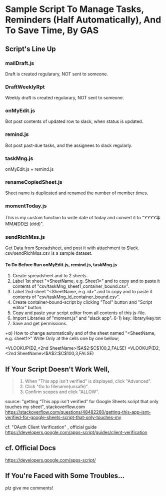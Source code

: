 
# Sample Script To Manage Tasks, Reminders (Half Automatically), And To Save Time, By GAS

## Script's Line Up
### mailDraft.js
Draft is created regularary, NOT sent to someone.

### DraftWeeklyRpt
Weekly draft is created regularary, NOT sent to someone.

### onMyEdit.js
Bot post contents of updated row to slack, when status is updated.

### remind.js
Bot post past-due tasks, and the assignees to slack regularly.

### taskMng.js
onMyEdit.js + remind.js

### renameCopiedSheet.js
Sheet name is duplicated and renamed the number of member times.

### momentToday.js
This is my custom function to write date of today and convert it to "YYYY年MM月DD日 (ddd)".

### sendRichMss.js
Get Data from Spreadsheet, and post it with attachment to Slack.
csv/sendRichMss.csv is a sample dataset.

#### To Do Before Run onMyEdit.js, remind.js, taskMng.js

1) Create spreadsheet and to 2 sheets.
2) Label 1st sheet "<SheetName, e.g. Sheet1>" and to copy and to paste it contents of "csv/taskMng_sheet1_container_bound.csv". 
3) Label 2nd sheet "<SheetName, e.g. id>" and to copy and to paste it contents of "csv/taskMng_id_container_bound.csv". 
4) Create container-bound-script by clicking "Tool" button and "Script editor" button.
5) Copy and paste your script editor  from all contents of this js-file.
6) Import Libraries of "moment.js" and "slack app".
   6-1) key: library/key.txt
7) Save and get permissions.


+α) How to change automatically <Slack User Name> and <Slack User ID> of the sheet named "<SheetName, e.g. sheet1>"
Write Only at the cells one by one bellow;

<Slack User Name>
=VLOOKUP(D2,<2nd SheetName>!$A$2:$C$100,2,FALSE)

<Slack User ID> 
=VLOOKUP(D2,<2nd SheetName>!$A$2:$C$100,3,FALSE)


## If Your Script Doesn't Work Well, 
>1. When "This app isn't verified" is displayed, click "Advanced".
>2. Click "Go to filename(unsafe)".
>3. Confirm scopes and click "ALLOW".

source: "getting “This app isn't verified” for Google Sheets script that only touches my sheet", stackoverflow.com
https://stackoverflow.com/questions/48482260/getting-this-app-isnt-verified-for-google-sheets-script-that-only-touches-my


cf. "OAuth Client Verification" , official guide
https://developers.google.com/apps-script/guides/client-verification

## cf. Official Docs
https://developers.google.com/apps-script/


## If You're Faced with Some Troubles...
plz give me comments!

